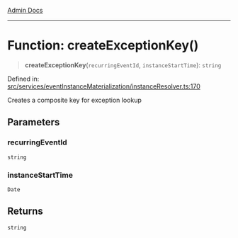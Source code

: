 [Admin Docs](/)

***

# Function: createExceptionKey()

> **createExceptionKey**(`recurringEventId`, `instanceStartTime`): `string`

Defined in: [src/services/eventInstanceMaterialization/instanceResolver.ts:170](https://github.com/gautam-divyanshu/talawa-api/blob/7e7d786bbd7356b22a3ba5029601eed88ff27201/src/services/eventInstanceMaterialization/instanceResolver.ts#L170)

Creates a composite key for exception lookup

## Parameters

### recurringEventId

`string`

### instanceStartTime

`Date`

## Returns

`string`
